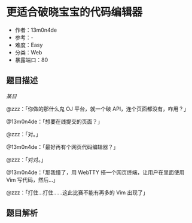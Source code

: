 # 更适合破晓宝宝的代码编辑器

- 作者：13m0n4de
- 参考：-
- 难度：Easy
- 分类：Web
- 暴露端口：80

## 题目描述

*某日*

@zzz：「你做的那什么鬼 OJ 平台，就一个破 API，连个页面都没有，咋用？」

@13m0n4de：「想要在线提交的页面？」

@zzz：「对。」

@13m0n4de：「最好再有个网页代码编辑器？」

@zzz：「对对。」

@13m0n4de：「那我懂了，用 WebTTY 搭一个网页终端，让用户在里面使用 Vim 写代码，然后...」

@zzz：「打住...打住......这此比赛不能有再多的 Vim 出现了」

## 题目解析
